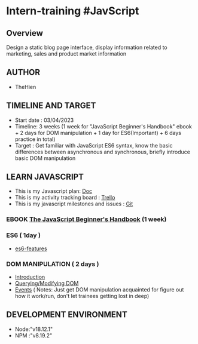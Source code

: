 # Intern-training #JavScript
## Overview
Design a static blog page interface, display information related to marketing, sales and product market information
## AUTHOR
- TheHien
## TIMELINE AND TARGET
- Start date : 03/04/2023
- Timeline: 3 weeks (1 week for "JavaScript Beginner's Handbook" ebook + 2 days for DOM manipulation + 1 day for ES6(Important) + 6 days practice in total)
- Target : Get familiar with JavaScript ES6 syntax, know the basic differences between asynchronous and synchronous, briefly introduce basic DOM manipulation
## LEARN JAVASCRIPT
- This is my Javascript plan: [Doc](https://docs.google.com/document/d/1YM1YR_5xtU_-CZUXME2tIghIb-jotJY1CBV72uxnDdM/edit#heading=h.ar0k1bmftkqn)
- This is my activity tracking board : [Trello](https://trello.com/b/oxlgGnbn/duong-the-hien-agility-internship)
- This is my javascript milestones and issues : [Git](https://github.com/Agility-Internship/Duong-The-Hien-Javascript/milestone/1)
### EBOOK [The JavaScript Beginner's Handbook](https://drive.google.com/file/d/1GUC9vvKTX0jOoPQ93wzrE5Z7a4BXVu9j/view?usp=sharing) (1 week)

### ES6 ( 1day )
- [es6-features](http://es6-features.org/)
### DOM MANIPULATION ( 2 days )
- [Introduction](https://www.digitalocean.com/community/tutorials/introduction-to-the-dom)
- [Querying/Modifying DOM](https://www.digitalocean.com/community/tutorials/how-to-modify-attributes-classes-and-styles-in-the-dom)
- [Events](https://www.digitalocean.com/community/tutorials/understanding-events-in-javascript) ( Notes: Just get DOM manipulation acquainted for figure out how it work/run, don't let trainees getting lost in deep)
## DEVELOPMENT ENVIRONMENT
- Node:"v18.12.1"
- NPM :"v8.19.2"
